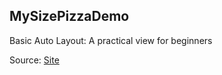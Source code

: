 MySizePizzaDemo
----------

Basic Auto Layout: A practical view for beginners

Source: [Site](https://makeapppie.com/2015/01/08/basic-auto-layout-a-practical-view/)
